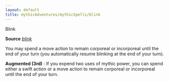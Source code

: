 ```yaml
---
layout: default
title: mythicAdventures/mythicSpells/blink
---
```

Blink

**Source** [_blink_](spells/blink#_blink)

You may spend a move action to remain corporeal or incorporeal until the end of your turn (you automatically resume blinking at the end of your turn).

**Augmented (3rd)** : If you expend two uses of mythic power, you can spend either a swift action or a move action to remain corporeal or incorporeal until the end of your turn.

